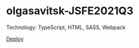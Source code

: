# olgasavitsk-JSFE2021Q3
Technology:
TypeScript, HTML, SASS, Webpack

[Deploy](https://olgasavitsk-christmastree-c3d661.netlify.app)
